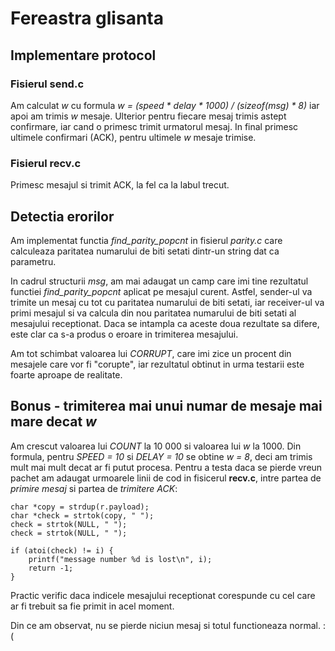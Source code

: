 # Fereastra glisanta

## Implementare protocol

### Fisierul send.c

Am calculat *w* cu formula *w = (speed * delay * 1000) / (sizeof(msg) * 8)* iar apoi
am trimis *w* mesaje. Ulterior pentru fiecare mesaj trimis astept confirmare, iar
cand o primesc trimit urmatorul mesaj. In final primesc ultimele confirmari (ACK),
pentru ultimele *w* mesaje trimise.

### Fisierul recv.c

Primesc mesajul si trimit ACK, la fel ca la labul trecut.


## Detectia erorilor

Am implementat functia *find_parity_popcnt* in fisierul *parity.c* care calculeaza
paritatea numarului de biti setati dintr-un string dat ca parametru.

In cadrul structurii *msg*, am mai adaugat un camp care imi tine rezultatul
functiei *find_parity_popcnt* aplicat pe mesajul curent. Astfel, sender-ul va
trimite un mesaj cu tot cu paritatea numarului de biti setati, iar receiver-ul
va primi mesajul si va calcula din nou paritatea numarului de biti setati al
mesajului receptionat. Daca se intampla ca aceste doua rezultate sa difere, este
clar ca s-a produs o eroare in trimiterea mesajului.

Am tot schimbat valoarea lui *CORRUPT*, care imi zice un procent din mesajele
care vor fi "corupte", iar rezultatul obtinut in urma testarii este foarte
aproape de realitate.


## Bonus - trimiterea mai unui numar de mesaje mai mare decat *w*

Am crescut valoarea lui *COUNT* la 10 000 si valoarea lui *w* la 1000. Din formula,
pentru *SPEED = 10* si *DELAY = 10* se obtine *w = 8*, deci am trimis mult mai
mult decat ar fi putut procesa. Pentru a testa daca se pierde vreun pachet am
adaugat urmoarele linii de cod in fisicerul **recv.c**, intre partea de
*primire mesaj* si partea de *trimitere ACK*:


```
char *copy = strdup(r.payload);
char *check = strtok(copy, " ");
check = strtok(NULL, " ");
check = strtok(NULL, " ");

if (atoi(check) != i) {
    printf("message number %d is lost\n", i);
    return -1;
}
```

Practic verific daca indicele mesajului receptionat corespunde cu cel care ar fi
trebuit sa fie primit in acel moment.

Din ce am observat, nu se pierde niciun mesaj si totul functioneaza normal. :(
